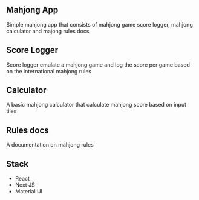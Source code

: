 ## Mahjong App
Simple mahjong app that consists of mahjong game score logger, mahjong calculator and majong rules docs

## Score Logger
Score logger emulate a mahjong game and log the score per game based on the international mahjong rules

## Calculator
A basic mahjong calculator that calculate mahjong score based on input tiles

## Rules docs
A documentation on mahjong rules

## Stack
- React 
- Next JS
- Material UI